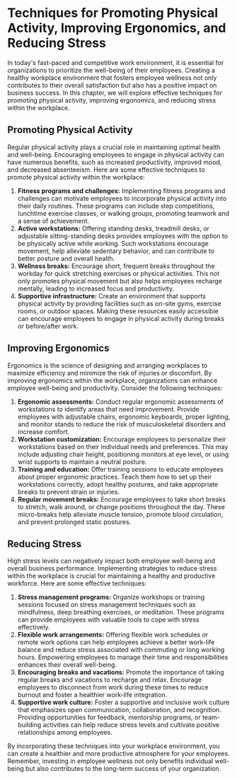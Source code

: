 # Techniques for Promoting Physical Activity, Improving Ergonomics, and Reducing Stress

In today's fast-paced and competitive work environment, it is essential for organizations to prioritize the well-being of their employees. Creating a healthy workplace environment that fosters employee wellness not only contributes to their overall satisfaction but also has a positive impact on business success. In this chapter, we will explore effective techniques for promoting physical activity, improving ergonomics, and reducing stress within the workplace.

## Promoting Physical Activity

Regular physical activity plays a crucial role in maintaining optimal health and well-being. Encouraging employees to engage in physical activity can have numerous benefits, such as increased productivity, improved mood, and decreased absenteeism. Here are some effective techniques to promote physical activity within the workplace:

1. **Fitness programs and challenges:** Implementing fitness programs and challenges can motivate employees to incorporate physical activity into their daily routines. These programs can include step competitions, lunchtime exercise classes, or walking groups, promoting teamwork and a sense of achievement.
2. **Active workstations:** Offering standing desks, treadmill desks, or adjustable sitting-standing desks provides employees with the option to be physically active while working. Such workstations encourage movement, help alleviate sedentary behavior, and can contribute to better posture and overall health.
3. **Wellness breaks:** Encourage short, frequent breaks throughout the workday for quick stretching exercises or physical activities. This not only promotes physical movement but also helps employees recharge mentally, leading to increased focus and productivity.
4. **Supportive infrastructure:** Create an environment that supports physical activity by providing facilities such as on-site gyms, exercise rooms, or outdoor spaces. Making these resources easily accessible can encourage employees to engage in physical activity during breaks or before/after work.

## Improving Ergonomics

Ergonomics is the science of designing and arranging workplaces to maximize efficiency and minimize the risk of injuries or discomfort. By improving ergonomics within the workplace, organizations can enhance employee well-being and productivity. Consider the following techniques:

1. **Ergonomic assessments:** Conduct regular ergonomic assessments of workstations to identify areas that need improvement. Provide employees with adjustable chairs, ergonomic keyboards, proper lighting, and monitor stands to reduce the risk of musculoskeletal disorders and increase comfort.
2. **Workstation customization:** Encourage employees to personalize their workstations based on their individual needs and preferences. This may include adjusting chair height, positioning monitors at eye level, or using wrist supports to maintain a neutral posture.
3. **Training and education:** Offer training sessions to educate employees about proper ergonomic practices. Teach them how to set up their workstations correctly, adopt healthy postures, and take appropriate breaks to prevent strain or injuries.
4. **Regular movement breaks:** Encourage employees to take short breaks to stretch, walk around, or change positions throughout the day. These micro-breaks help alleviate muscle tension, promote blood circulation, and prevent prolonged static postures.

## Reducing Stress

High stress levels can negatively impact both employee well-being and overall business performance. Implementing strategies to reduce stress within the workplace is crucial for maintaining a healthy and productive workforce. Here are some effective techniques:

1. **Stress management programs:** Organize workshops or training sessions focused on stress management techniques such as mindfulness, deep breathing exercises, or meditation. These programs can provide employees with valuable tools to cope with stress effectively.
2. **Flexible work arrangements:** Offering flexible work schedules or remote work options can help employees achieve a better work-life balance and reduce stress associated with commuting or long working hours. Empowering employees to manage their time and responsibilities enhances their overall well-being.
3. **Encouraging breaks and vacations:** Promote the importance of taking regular breaks and vacations to recharge and relax. Encourage employees to disconnect from work during these times to reduce burnout and foster a healthier work-life integration.
4. **Supportive work culture:** Foster a supportive and inclusive work culture that emphasizes open communication, collaboration, and recognition. Providing opportunities for feedback, mentorship programs, or team-building activities can help reduce stress levels and cultivate positive relationships among employees.

By incorporating these techniques into your workplace environment, you can create a healthier and more productive atmosphere for your employees. Remember, investing in employee wellness not only benefits individual well-being but also contributes to the long-term success of your organization.
